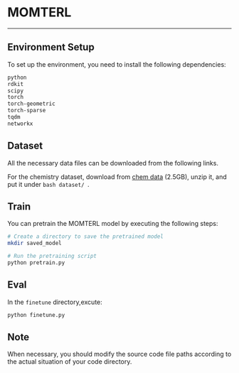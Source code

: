 # MOMTERL
 
---

## Environment Setup

To set up the environment, you need to install the following dependencies:

```bash
python
rdkit
scipy
torch
torch-geometric
torch-sparse
tqdm
networkx
```

## Dataset
All the necessary data files can be downloaded from the following links.

For the chemistry dataset, download from [chem data](https://snap.stanford.edu/gnn-pretrain/data/chem_dataset.zip) (2.5GB), unzip it, and put it under ```bash dataset/ ```.

## Train
You can pretrain the MOMTERL model by executing the following steps:
```bash
# Create a directory to save the pretrained model
mkdir saved_model

# Run the pretraining script
python pretrain.py
```

## Eval
In the ``` finetune ``` directory,excute:
```bash
python finetune.py
```
## Note
When necessary, you should modify the source code file paths according to the actual situation of your code directory.


